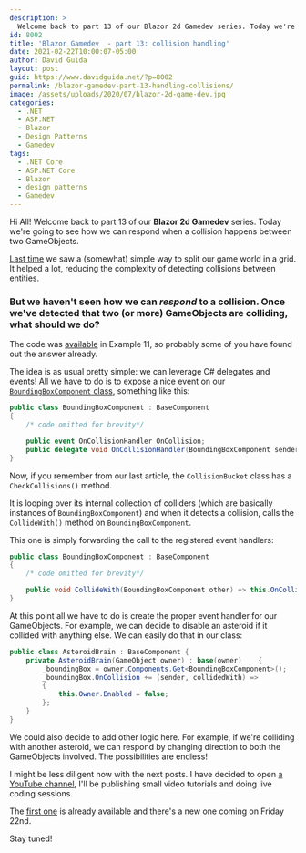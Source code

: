```yaml
---
description: >
  Welcome back to part 13 of our Blazor 2d Gamedev series. Today we're going to see how we can react when a collision occurs.
id: 8002
title: 'Blazor Gamedev  - part 13: collision handling'
date: 2021-02-22T10:00:07-05:00
author: David Guida
layout: post
guid: https://www.davidguida.net/?p=8002
permalink: /blazor-gamedev-part-13-handling-collisions/
image: /assets/uploads/2020/07/blazor-2d-game-dev.jpg
categories:
  - .NET
  - ASP.NET
  - Blazor
  - Design Patterns
  - Gamedev
tags:
  - .NET Core
  - ASP.NET Core
  - Blazor
  - design patterns
  - Gamedev
---
```

Hi All! Welcome back to part 13 of our **Blazor 2d Gamedev** series. Today we're going to see how we can respond when a collision happens between two GameObjects.

<a href="https://www.davidguida.net/blazor-gamedev-part-12-collision-detection/" target="_blank" rel="noreferrer noopener">Last time</a> we saw a (somewhat) simple way to split our game world in a grid. It helped a lot, reducing the complexity of detecting collisions between entities.

### But we haven't seen how we can *respond* to a collision. Once we've detected that two (or more) GameObjects are colliding, what should we do?

The code was <a href="https://mizrael.github.io/BlazorCanvas/BlazorCanvas.Example11/" target="_blank" rel="noreferrer noopener">available</a> in Example 11, so probably some of you have found out the answer already.

The idea is as usual pretty simple: we can leverage C# delegates and events!
All we have to do is to expose a nice event on our <a target="_blank" href="https://github.com/mizrael/BlazorCanvas/blob/develop/BlazorCanvas.Example11.Core/Components/BoundingBoxComponent.cs">`BoundingBoxComponent` class</a>, something like this:

```csharp
public class BoundingBoxComponent : BaseComponent
{
    /* code omitted for brevity*/

    public event OnCollisionHandler OnCollision;
    public delegate void OnCollisionHandler(BoundingBoxComponent sender, BoundingBoxComponent collidedWith);
}
```

Now, if you remember from our last article, the `CollisionBucket` class has a `CheckCollisions()` method. 

It is looping over its internal collection of colliders (which are basically instances of `BoundingBoxComponent`) and when it detects a collision, calls the `CollideWith()` method on `BoundingBoxComponent`.

This one is simply forwarding the call to the registered event handlers:

```csharp
public class BoundingBoxComponent : BaseComponent
{
    /* code omitted for brevity*/

    public void CollideWith(BoundingBoxComponent other) => this.OnCollision?.Invoke(this, other);
}
```

At this point all we have to do is create the proper event handler for our GameObjects. For example, we can decide to disable an asteroid if it collided with anything else. We can easily do that in our class:

```csharp
public class AsteroidBrain : BaseComponent {
    private AsteroidBrain(GameObject owner) : base(owner)    {   
        _boundingBox = owner.Components.Get<BoundingBoxComponent>();
        _boundingBox.OnCollision += (sender, collidedWith) =>
        {
            this.Owner.Enabled = false;
        };
    }
}
```

We could also decide to add other logic here. For example, if we're colliding with another asteroid, we can respond by changing direction to both the GameObjects involved. The possibilities are endless!

I might be less diligent now with the next posts. I have decided to open <a href="https://www.youtube.com/channel/UC1TKz3-S7ns3xi2H0hFjjjQ" target="_blank">a YouTube channel</a>, I'll be publishing small video tutorials and doing live coding sessions. 

The <a href="/blazor-gamedev-live-coding-sessions-episode-1/" target="_blank">first one</a> is already available and there's a new one coming on Friday 22nd.

Stay tuned!